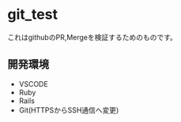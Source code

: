 # git_test

これはgithubのPR,Mergeを検証するためのものです。

## 開発環境

* VSCODE<br>
* Ruby<br>
* Rails<br>
* Git(HTTPSからSSH通信へ変更)